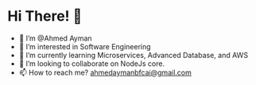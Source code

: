 # Hi There! 👋

- 👋 I’m @Ahmed Ayman
- 👀 I’m interested in Software Engineering
- 🌱 I’m currently learning Microservices, Advanced Database, and AWS
- 💞️ I’m looking to collaborate on NodeJs core.
- 📫 How to reach me? ahmedaymanbfcai@gmail.com
